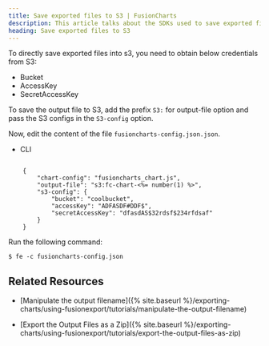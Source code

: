 ```yaml
---
title: Save exported files to S3 | FusionCharts
description: This article talks about the SDKs used to save exported files to s3.
heading: Save exported files to S3
---
```


To directly save exported files into s3, you need to obtain below credentials from S3:

* Bucket
* AccessKey
* SecretAccessKey

To save the output file to S3, add the prefix `S3:` for output-file option and pass the S3 configs in the `S3-config` option.

Now, edit the content of the file `fusioncharts-config.json.json`.

<div class="code-wrapper">
<ul class="code-tabs">
    <li class="active"><a data-toggle="cli">CLI</a></li>
</ul>

<div class="tab-content">
<div class="tab cli-tab active">
<pre><code class="custom-hlc language-javascript">
	{
	    "chart-config": "fusioncharts_chart.js",
	    "output-file": "s3:fc-chart-<%= number(1) %>",
	    "s3-config": {
	        "bucket": "coolbucket",
	        "accessKey": "ADFASDF#DDF$",
	        "secretAccessKey": "dfasdAS$32rdsf$234rfdsaf"
	    }
	}
</code></pre>
</div>
</div>
</div>

Run the following command:

```
$ fe -c fusioncharts-config.json
```

## Related Resources

* [Manipulate the output filename]({% site.baseurl %}/exporting-charts/using-fusionexport/tutorials/manipulate-the-output-filename)

* [Export the Output Files as a Zip]({% site.baseurl %}/exporting-charts/using-fusionexport/tutorials/export-the-output-files-as-zip)